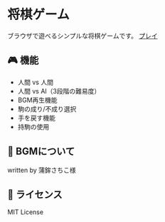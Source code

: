 # 将棋ゲーム

ブラウザで遊べるシンプルな将棋ゲームです。
[プレイ](https://nneeeoooo.github.io/shogi-game/simple-shogi-game.html)

## 🎮 機能

- 人間 vs 人間
- 人間 vs AI（3段階の難易度）
- BGM再生機能
- 駒の成り/不成り選択
- 手を戻す機能
- 持駒の使用

## 🎵 BGMについて

written by 蒲鉾さちこ様

## 📝 ライセンス

MIT License
